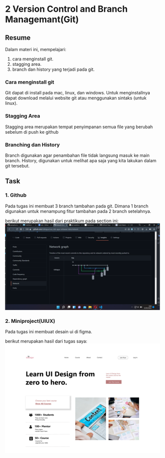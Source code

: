 # 2 Version Control and Branch Managemant(Git)

## Resume
Dalam materi ini, mempelajari:
1. cara menginstall git.
2. stagging area.
3. branch dan history yang terjadi pada git.

### Cara menginstall git
Git dapat di install pada mac, linux, dan windows. Untuk menginstallnya dapat download melalui website git atau menggunakan sintaks (untuk linux).

### Stagging Area
Stagging area merupakan tempat penyimpanan semua file yang berubah sebelum di push ke github

### Branching dan History
Branch digunakan agar penambahan file tidak langsung masuk ke main branch.
History, digunakan untuk melihat apa saja yang kita lakukan dalam git tersebut.

## Task
### 1. Github

Pada tugas ini membuat 3 branch tambahan pada git. Dimana 1 branch digunakan untuk menampung fitur tambahan pada 2 branch setelahnya.

berikut merupakan hasil dari praktikum pada section ini:
![Git](./screenshoots/Screenshots.png)

### 2. Miniproject(UIUX)
Pada tugas ini membuat desain ui di figma.

berikut merupakan hasil dari tugas saya:
![Figma](./screenshoots/figma.png)